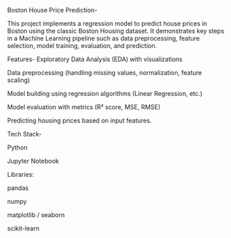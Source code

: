 
Boston House Price Prediction-

This project implements a regression model to predict house prices in Boston using the classic Boston Housing dataset.
It demonstrates key steps in a Machine Learning pipeline such as data preprocessing, feature selection, model training, evaluation, and prediction.

Features-
Exploratory Data Analysis (EDA) with visualizations

Data preprocessing (handling missing values, normalization, feature scaling)

Model building using regression algorithms (Linear Regression, etc.)

Model evaluation with metrics (R² score, MSE, RMSE)

Predicting housing prices based on input features.


Tech Stack-

Python 

Jupyter Notebook

Libraries:

pandas

numpy

matplotlib / seaborn

scikit-learn
